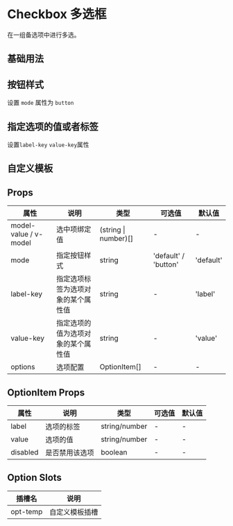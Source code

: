# Checkbox 多选框

在一组备选项中进行多选。

## 基础用法

<demo src="../examples/checkbox/basic.vue"></demo>

## 按钮样式

设置 `mode` 属性为 `button`

<demo src="../examples/checkbox/button.vue"></demo>

## 指定选项的值或者标签

设置`label-key` `value-key`属性

<demo src="../examples/checkbox/label-key.vue" desc="指定选项的值或者选项标签为选项对象的某个属性值"></demo>

## 自定义模板

<demo src="../examples/checkbox/temp.vue"></demo>

## Props

| 属性                  | 说明                               | 类型                 | 可选值               | 默认值    |
| --------------------- | ---------------------------------- | -------------------- | -------------------- | --------- |
| model-value / v-model | 选中项绑定值                       | (string \| number)[] | -                    | -         |
| mode                  | 指定按钮样式                       | string               | 'default' / 'button' | 'default' |
| label-key             | 指定选项标签为选项对象的某个属性值 | string               | -                    | 'label'   |
| value-key             | 指定选项的值为选项对象的某个属性值 | string               | -                    | 'value'   |
| options               | 选项配置                           | OptionItem[]         | -                    | -         |

## OptionItem Props

| 属性     | 说明           | 类型          | 可选值 | 默认值 |
| -------- | -------------- | ------------- | ------ | ------ |
| label    | 选项的标签     | string/number | -      | -      |
| value    | 选项的值       | string/number | -      | -      |
| disabled | 是否禁用该选项 | boolean       | -      | -      |

## Option Slots

| 插槽名   | 说明           |
| -------- | -------------- |
| opt-temp | 自定义模板插槽 |
